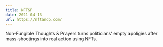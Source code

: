 ```yaml
---
title: NFT&P
date: 2021-04-13
url: https://nftandp.com/
---
```


Non-Fungible Thoughts & Prayers turns politicians' empty apoligies after mass-shootings into real action using NFTs.